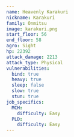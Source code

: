 ```yaml
---
name: Heavenly Karakuri
nickname: Karakuri
family: Onmitsu
image: karakuri.png
start_floor: 56
end_floor: 58
agro: Sight
hp: 22392
attack_damage: 2213
attack_type: Physical
vulnerabilities:
  bind: true
  heavy: true
  sleep: false
  slow: true
  stun: true
job_specifics:
  MCH:
    difficulty: Easy
  PLD:
    difficulty: Easy
---
```

